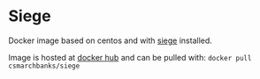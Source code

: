 # Siege

Docker image based on centos and with [siege](https://github.com/JoeDog/siege) installed.

Image is hosted at [docker hub](https://hub.docker.com/r/csmarchbanks/siege/) and can be pulled with:
```docker pull csmarchbanks/siege```
